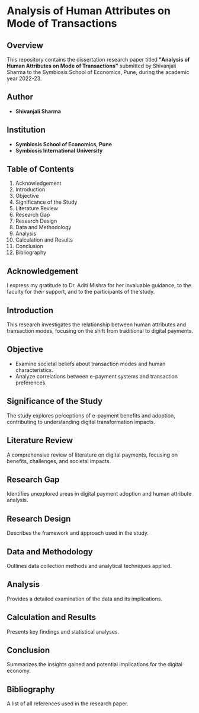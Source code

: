 # Analysis of Human Attributes on Mode of Transactions

## Overview

This repository contains the dissertation research paper titled **"Analysis of Human Attributes on Mode of Transactions"** submitted by Shivanjali Sharma to the Symbiosis School of Economics, Pune, during the academic year 2022-23.

## Author

- **Shivanjali Sharma**

## Institution

- **Symbiosis School of Economics, Pune**
- **Symbiosis International University**

## Table of Contents

1. Acknowledgement
2. Introduction
3. Objective
4. Significance of the Study
5. Literature Review
6. Research Gap
7. Research Design
8. Data and Methodology
9. Analysis
10. Calculation and Results
11. Conclusion
12. Bibliography

## Acknowledgement

I express my gratitude to Dr. Aditi Mishra for her invaluable guidance, to the faculty for their support, and to the participants of the study.

## Introduction

This research investigates the relationship between human attributes and transaction modes, focusing on the shift from traditional to digital payments.

## Objective

- Examine societal beliefs about transaction modes and human characteristics.
- Analyze correlations between e-payment systems and transaction preferences.

## Significance of the Study

The study explores perceptions of e-payment benefits and adoption, contributing to understanding digital transformation impacts.

## Literature Review

A comprehensive review of literature on digital payments, focusing on benefits, challenges, and societal impacts.

## Research Gap

Identifies unexplored areas in digital payment adoption and human attribute analysis.

## Research Design

Describes the framework and approach used in the study.

## Data and Methodology

Outlines data collection methods and analytical techniques applied.

## Analysis

Provides a detailed examination of the data and its implications.

## Calculation and Results

Presents key findings and statistical analyses.

## Conclusion

Summarizes the insights gained and potential implications for the digital economy.

## Bibliography

A list of all references used in the research paper.
